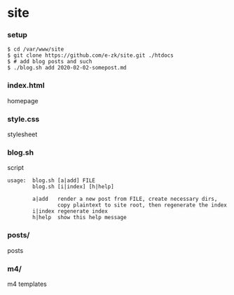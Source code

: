 # site

### setup

	$ cd /var/www/site
	$ git clone https://github.com/e-zk/site.git ./htdocs
	$ # add blog posts and such
	$ ./blog.sh add 2020-02-02-somepost.md

### index.html
homepage

### style.css
stylesheet

### blog.sh
script

	usage:  blog.sh [a|add] FILE
        	blog.sh [i|index] [h|help]
	
        	a|add   render a new post from FILE, create necessary dirs,
                	copy plaintext to site root, then regenerate the index
        	i|index regenerate index
        	h|help  show this help message

### posts/
posts

### m4/
m4 templates

